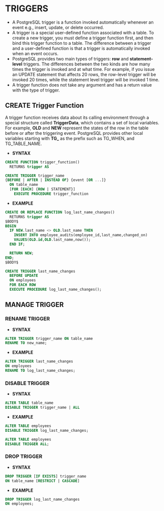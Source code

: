 # TRIGGERS

* A PostgreSQL trigger is a function invoked automatically whenever an event e.g., insert, update, or delete occurred.
* A trigger is a special user-defined function associated with a table. To create a new trigger, you must define a trigger function first, and then bind this trigger function to a table. The difference between a trigger and a user-defined function is that a trigger is automatically invoked when an event occurs.
* PostgreSQL provides two main types of triggers: **row** and **statement-level** triggers. The differences between the two kinds are how many times the trigger is invoked and at what time. For example, if you issue an UPDATE statement that affects 20 rows, the row-level trigger will be invoked 20 times, while the statement level trigger will be invoked 1 time.
* A trigger function does not take any argument and has a return value with the type of trigger.

## CREATE Trigger Function

A trigger function receives data about its calling environment through a special structure called **TriggerData**, which contains a set of local variables. For example, **OLD** and **NEW** represent the states of the row in the table before or after the triggering event.
PostgreSQL provides other local variables starting with **TG_** as the prefix such as TG_WHEN, and TG_TABLE_NAME.

* **SYNTAX**

```SQL
CREATE FUNCTION trigger_function()
  RETURNS trigger AS
```

```SQL
CREATE TRIGGER trigger_name
{BEFORE | AFTER | INSTEAD OF} {event [OR ...]}
  ON table_name
  [FOR [EACH] {ROW | STATEMENT}]
    EXECUTE PROCEDURE trigger_function
```

* **EXAMPLE**

```SQL
CREATE OR REPLACE FUNCTION log_last_name_changes()
  RETURNS trigger AS
$BODY$
BEGIN
  IF NEW.last_name <> OLD.last_name THEN
    INSERT INTO employee_audits(employee_id,last_name,changed_on)
    VALUES(OLD.id,OLD.last_name,now());
  END IF;

  RETURN NEW;
END;
$BODY$
```

```SQL
CREATE TRIGGER last_name_changes
  BEFORE UPDATE
  ON employees
  FOR EACH ROW
  EXECUTE PROCEDURE log_last_name_changes();
```

## MANAGE TRIGGER

### RENAME TRIGGER

* **SYNTAX**

```SQL
ALTER TRIGGER trigger_name ON table_name
RENAME TO new_name;
```

* **EXAMPLE**

```SQL
ALTER TRIGGER last_name_changes
ON employees
RENAME TO log_last_name_changes;
```

### DISABLE TRIGGER

* **SYNTAX**

```SQL
ALTER TABLE table_name
DISABLE TRIGGER trigger_name | ALL
```

* **EXAMPLE**

```SQL
ALTER TABLE employees
DISABLE TRIGGER log_last_name_changes;
```

```SQL
ALTER TABLE employees
DISABLE TRIGGER ALL;
```

### DROP TRIGGER

* **SYNTAX**

```SQL
DROP TRIGGER [IF EXISTS] trigger_name
ON table_name [RESTRICT | CASCADE]
```

* **EXAMPLE**

```SQL
DROP TRIGGER log_last_name_changes
ON employees;
```

